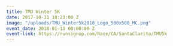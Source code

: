 ```yaml
---
title: TMU Winter 5K
date: 2017-10-31 18:23:00 Z
image: "/uploads/TMU_Winter5k2018_Logo_500x500_MC.png"
event_date: 2018-01-13 00:00:00 Z
event-link: https://runsignup.com/Race/CA/SantaClarita/TMU5k
---
```


